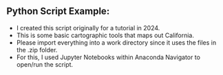 Python Script Example:
-
- I created this script originally for a tutorial in 2024.
- This is some basic cartographic tools that maps out California.
- Please import everything into a work directory since it uses the files in the .zip folder.
- For this, I used Jupyter Notebooks within Anaconda Navigator to open/run the script. 
